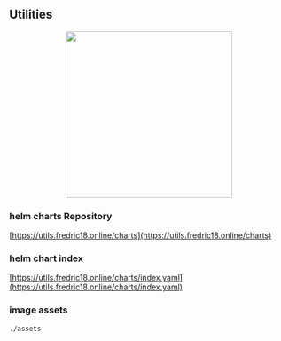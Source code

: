 ## Utilities

<p align="center">
	<img src="utls.fredric18.online/assets/images/fredric18/png/fredric-icon-opacity.png" width="300px" height="300px">
</p>

### helm charts Repository
[https://utils.fredric18.online/charts](https://utils.fredric18.online/charts)
### helm chart index
[https://utils.fredric18.online/charts/index.yaml](https://utils.fredric18.online/charts/index.yaml)

### image assets
`./assets`
